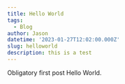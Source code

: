 ```yaml
---
title: Hello World
tags:
  - Blog
author: Jason
datetime: '2023-01-27T12:02:00.000Z'
slug: helloworld
description: this is a test
---
```


Obligatory first post Hello World.
